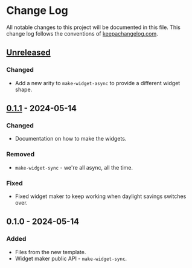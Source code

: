 # Change Log
All notable changes to this project will be documented in this file. This change log follows the conventions of [keepachangelog.com](http://keepachangelog.com/).

## [Unreleased]
### Changed
- Add a new arity to `make-widget-async` to provide a different widget shape.

## [0.1.1] - 2024-05-14
### Changed
- Documentation on how to make the widgets.

### Removed
- `make-widget-sync` - we're all async, all the time.

### Fixed
- Fixed widget maker to keep working when daylight savings switches over.

## 0.1.0 - 2024-05-14
### Added
- Files from the new template.
- Widget maker public API - `make-widget-sync`.

[Unreleased]: https://sourcehost.site/your-name/mussic-success/compare/0.1.1...HEAD
[0.1.1]: https://sourcehost.site/your-name/mussic-success/compare/0.1.0...0.1.1

